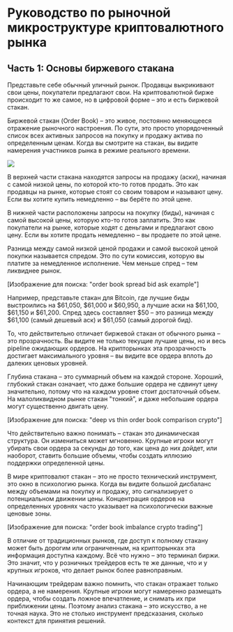# Руководство по рыночной микроструктуре криптовалютного рынка

## Часть 1: Основы биржевого стакана

Представьте себе обычный уличный рынок. Продавцы выкрикивают свои цены, покупатели предлагают свои. На криптовалютной бирже происходит то же самое, но в цифровой форме – это и есть биржевой стакан.

Биржевой стакан (Order Book) – это живое, постоянно меняющееся отражение рыночного настроения. По сути, это просто упорядоченный список всех активных запросов на покупку и продажу актива по определенным ценам. Когда вы смотрите на стакан, вы видите намерения участников рынка в режиме реального времени.

![](https://image.binance.vision/editor-uploads/da0a4c22fb6943b2ac11a99f2e69b65f.png)

В верхней части стакана находятся запросы на продажу (аски), начиная с самой низкой цены, по которой кто-то готов продать. Это как продавцы на рынке, которые стоят со своим товаром и называют цену. Если вы хотите купить немедленно – вы берёте по этой цене.

В нижней части расположены запросы на покупку (биды), начиная с самой высокой цены, которую кто-то готов заплатить. Это как покупатели на рынке, которые ходят с деньгами и предлагают свою цену. Если вы хотите продать немедленно – вы продаете по этой цене.

Разница между самой низкой ценой продажи и самой высокой ценой покупки называется спредом. Это по сути комиссия, которую вы платите за немедленное исполнение. Чем меньше спред – тем ликвиднее рынок.

[Изображение для поиска: "order book spread bid ask example"]

Например, представьте стакан для Bitcoin, где лучшие биды выстроились на $61,050, $61,000 и $60,950, а лучшие аски на $61,100, $61,150 и $61,200. Спред здесь составляет $50 – это разница между $61,100 (самый дешевый аск) и $61,050 (самый дорогой бид).

То, что действительно отличает биржевой стакан от обычного рынка – это прозрачность. Вы видите не только текущие лучшие цены, но и весь pipeline ожидающих ордеров. На крипторынках эта прозрачность достигает максимального уровня – вы видите все ордера вплоть до далеких ценовых уровней.

Глубина стакана – это суммарный объем на каждой стороне. Хороший, глубокий стакан означает, что даже большие ордера не сдвинут цену значительно, потому что на каждом уровне стоит достаточный объем. На малоликвидном рынке стакан "тонкий", и даже небольшие ордера могут существенно двигать цену.

[Изображение для поиска: "deep vs thin order book comparison crypto"]

Что действительно важно понимать – стакан это динамическая структура. Он измениться может мгновенно. Крупные игроки могут убирать свои ордера за секунды до того, как цена до них дойдет, или наоборот, ставить большие объемы, чтобы создать иллюзию поддержки определенной цены.

В мире криптовалют стакан – это не просто технический инструмент, это окно в психологию рынка. Когда вы видите большой дисбаланс между объемами на покупку и продажу, это сигнализирует о потенциальном движении цены. Концентрация ордеров на определенных уровнях часто указывает на психологически важные ценовые зоны.

[Изображение для поиска: "order book imbalance crypto trading"]

В отличие от традиционных рынков, где доступ к полному стакану может быть дорогим или ограниченным, на крипторынках эта информация доступна каждому. Всё что нужно – это терминал биржи. Это значит, что у розничных трейдеров есть те же данные, что и у крупных игроков, что делает рынок более равноправным.

Начинающим трейдерам важно помнить, что стакан отражает только ордера, а не намерения. Крупные игроки могут намеренно размещать ордера, чтобы создать ложное впечатление, и снимать их при приближении цены. Поэтому анализ стакана – это искусство, а не точная наука. Это не столько инструмент предсказания, сколько контекст для принятия решений.
